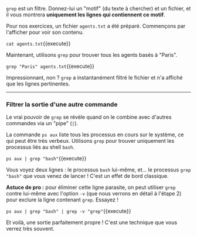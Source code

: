 `grep` est un filtre. Donnez-lui un "motif" (du texte à chercher) et un fichier, et il vous montrera **uniquement les lignes qui contiennent ce motif**.

Pour nos exercices, un fichier `agents.txt` a été préparé. Commençons par l'afficher pour voir son contenu.

`cat agents.txt`{{execute}}

Maintenant, utilisons `grep` pour trouver tous les agents basés à "Paris".

`grep "Paris" agents.txt`{{execute}}

Impressionnant, non ? `grep` a instantanément filtré le fichier et n'a affiché que les lignes pertinentes.

---

### Filtrer la sortie d'une autre commande

Le vrai pouvoir de `grep` se révèle quand on le combine avec d'autres commandes via un "pipe" (`|`).

La commande `ps aux` liste tous les processus en cours sur le système, ce qui peut être très verbeux. Utilisons `grep` pour trouver uniquement les processus liés au shell `bash`.

`ps aux | grep "bash"`{{execute}}

Vous voyez deux lignes : le processus `bash` lui-même, et... le processus `grep "bash"` que vous venez de lancer ! C'est un effet de bord classique.

**Astuce de pro :** pour éliminer cette ligne parasite, on peut utiliser `grep` contre lui-même avec l'option `-v` (que nous verrons en détail à l'étape 2) pour exclure la ligne contenant `grep`. Essayez !

`ps aux | grep "bash" | grep -v "grep"`{{execute}}

Et voilà, une sortie parfaitement propre ! C'est une technique que vous verrez très souvent.